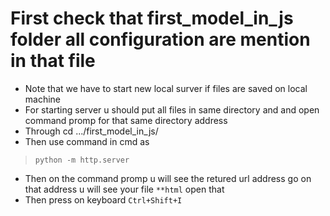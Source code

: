 # First check that first_model_in_js folder all configuration are mention in that file
* Note that we have to start new local surver if files are saved on local machine 
* For starting server u should put all files in same directory and and open command promp for that same directory address
* Through cd .../first_model_in_js/
* Then use command in cmd as 

> ```python -m http.server```

* Then on the command promp u will see the retured url address go on that address u will see your file ```**html``` open that
* Then press on keyboard ```Ctrl+Shift+I ```
